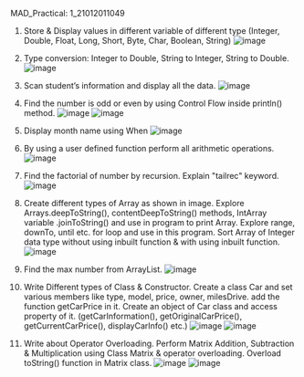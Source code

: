 MAD_Practical: 1_21012011049
1. Store & Display values in different variable of different type (Integer, Double, Float, Long, Short, Byte, Char, Boolean, String)
   ![image](https://github.com/mehabhatt/Practical-1_21012011049_MAD/assets/98047777/c419a351-5d73-477c-8820-43a3bc1660fb)

3. Type conversion: Integer to Double, String to Integer, String to Double.
   ![image](https://github.com/mehabhatt/Practical-1_21012011049_MAD/assets/98047777/6fab9d7b-1e0c-4030-b874-f28a06d542a9)

5. Scan student’s information and display all the data.
   ![image](https://github.com/mehabhatt/Practical-1_21012011049_MAD/assets/98047777/e8b7fd40-3b67-4dff-8229-b23c4885b27e)

7. Find the number is odd or even by using Control Flow inside println() method.
   ![image](https://github.com/mehabhatt/Practical-1_21012011049_MAD/assets/98047777/c2ecc760-a0ac-4cbf-b7da-ed833a652f7b)
   ![image](https://github.com/mehabhatt/Practical-1_21012011049_MAD/assets/98047777/59b01884-b216-477a-8cc6-78c8c37e3d64)

9. Display month name using When
    ![image](https://github.com/mehabhatt/Practical-1_21012011049_MAD/assets/98047777/e2fd0c70-c7bb-47c6-8ae7-ce0d260ab174)
   
11. By using a user defined function perform all arithmetic operations.
    ![image](https://github.com/mehabhatt/Practical-1_21012011049_MAD/assets/98047777/c3083177-21f9-4e18-9a9d-336b9a5619c5)

13. Find the factorial of number by recursion. Explain "tailrec" keyword.
    ![image](https://github.com/mehabhatt/Practical-1_21012011049_MAD/assets/98047777/c3772619-36b5-4d44-a1a4-f0909bb7aeb9)

15. Create different types of Array as shown in image. Explore Arrays.deepToString(), contentDeepToString() methods, IntArray variable .joinToString()  and use in program to print Array. Explore range, downTo, until etc. for loop and use in this program. Sort Array of Integer data type without using inbuilt function & with using inbuilt function.
    ![image](https://github.com/mehabhatt/Practical-1_21012011049_MAD/assets/98047777/5f682b86-09d7-4ae2-98d0-834582292548)

17. Find the max number from ArrayList.
    ![image](https://github.com/mehabhatt/Practical-1_21012011049_MAD/assets/98047777/cdd62798-e44d-425e-9d85-ee17f159587f)

19.  Write Different types of Class & Constructor. Create a class Car and set various members like type, model, price, owner, milesDrive. add the function getCarPrice in it. Create an object of Car class and access property of it. (getCarInformation(), getOriginalCarPrice(), getCurrentCarPrice(), displayCarInfo() etc.)
    ![image](https://github.com/mehabhatt/Practical-1_21012011049_MAD/assets/98047777/98c0f3d6-cb4a-4174-9bf3-116541cf859b)
    ![image](https://github.com/mehabhatt/Practical-1_21012011049_MAD/assets/98047777/4e1269db-e2c9-4aea-83fe-5d8cd5f790e3)

21.  Write about Operator Overloading. Perform Matrix Addition, Subtraction & Multiplication using Class Matrix & operator overloading. Overload toString() function in Matrix class.
    ![image](https://github.com/mehabhatt/Practical-1_21012011049_MAD/assets/98047777/32856a00-cd3c-40af-aaf6-f4f10d3fb6b7)
    ![image](https://github.com/mehabhatt/Practical-1_21012011049_MAD/assets/98047777/64c09a5c-e407-4ac7-9ba5-e3284ba6d98a)


